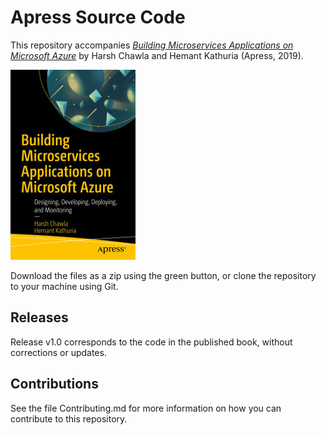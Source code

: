 # Apress Source Code

This repository accompanies [*Building Microservices Applications on Microsoft Azure*](https://www.apress.com/9781484248270) by Harsh Chawla and Hemant Kathuria (Apress, 2019).

[comment]: #cover
![Cover image](9781484248270.jpg)

Download the files as a zip using the green button, or clone the repository to your machine using Git.

## Releases

Release v1.0 corresponds to the code in the published book, without corrections or updates.

## Contributions

See the file Contributing.md for more information on how you can contribute to this repository.